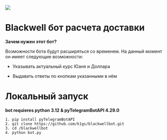 ![](https://s.iimg.su/s/31/g3Bi6TVxilNPzLfj8DyXjeYW3XR7b0si6HZq4zqH.jpg)
# Blackwell бот расчета доставки

**Зачем нужен этот бот?**

Возможности бота будут расширяться со временем. На данный момент он имеет следующие возможности:

* Указывать актуальный курс Юаня и Доллара

* Выдавать ответы по кнопкам указанными в нём


# Локальный запуск

**bot requieres python 3.12 & pyTelegramBotAPI 4.29.0**
```
1. pip install pyTelegramBotAPI
2. git clone https://github.com/k1gs/blackwellbot.git
3. cd /blackwellbot
4. python bot.py
```